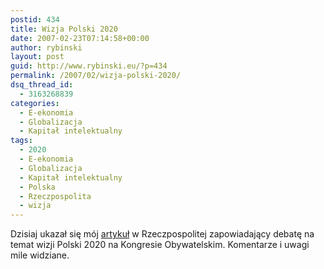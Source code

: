 ```yaml
---
postid: 434
title: Wizja Polski 2020
date: 2007-02-23T07:14:58+00:00
author: rybinski
layout: post
guid: http://www.rybinski.eu/?p=434
permalink: /2007/02/wizja-polski-2020/
dsq_thread_id:
  - 3163268839
categories:
  - E-ekonomia
  - Globalizacja
  - Kapitał intelektualny
tags:
  - 2020
  - E-ekonomia
  - Globalizacja
  - Kapitał intelektualny
  - Polska
  - Rzeczpospolita
  - wizja
---
```

Dzisiaj ukazał się mój [artykuł](http://www.rzeczpospolita.pl/gazeta/wydanie_070223/ekonomia/ekonomia_a_10.html) w Rzeczpospolitej zapowiadający debatę na temat wizji Polski 2020 na Kongresie Obywatelskim. Komentarze i uwagi mile widziane.
